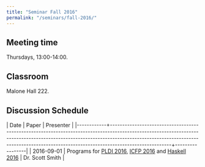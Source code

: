 ```yaml
---
title: "Seminar Fall 2016"
permalink: "/seminars/fall-2016/"
---
```


Meeting time
------------

Thursdays, 13:00-14:00.

Classroom
---------

Malone Hall 222.

Discussion Schedule
-------------------

|       Date | Paper                                                                                                                                                                                                                                                             | Presenter       |
|------------+-------------------------------------------------------------------------------------------------------------------------------------------------------------------------------------------------------------------------------------------------------------------+-----------------|
| 2016-09-01 | Programs for [PLDI 2016](http://conf.researchr.org/program/pldi-2016/program-pldi-2016), [ICFP 2016](http://conf.researchr.org/program/icfp-2016/program-icfp-2016) and [Haskell 2016](http://conf.researchr.org/track/icfp-2016/haskellsymp-2016-papers#program) | Dr. Scott Smith |
